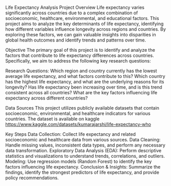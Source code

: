 Life Expectancy Analysis Project
Overview
Life expectancy varies significantly across countries due to a complex combination of socioeconomic, healthcare, environmental, and educational factors. This project aims to analyze the key determinants of life expectancy, identifying how different variables influence longevity across regions and countries. By exploring these factors, we can gain valuable insights into disparities in global health outcomes and identify trends and patterns over time.

Objective
The primary goal of this project is to identify and analyze the factors that contribute to life expectancy differences across countries. Specifically, we aim to address the following key research questions:

Research Questions:
Which region and country currently has the lowest average life expectancy, and what factors contribute to this?
Which country has the highest life expectancy, and what are the underlying reasons for its longevity?
Has life expectancy been increasing over time, and is this trend consistent across all countries?
What are the key factors influencing life expectancy across different countries?

Data Sources
This project utilizes publicly available datasets that contain socioeconomic, environmental, and healthcare indicators for various countries. The dataset is available on kaggle
https://www.kaggle.com/datasets/kumarajarshi/life-expectancy-who 

Key Steps
Data Collection: Collect life expectancy and related socioeconomic and healthcare data from various sources.
Data Cleaning: Handle missing values, inconsistent data types, and perform any necessary data transformation.
Exploratory Data Analysis (EDA): Perform descriptive statistics and visualizations to understand trends, correlations, and outliers.
Modeling: Use regression models (Random Forest) to identify the key factors influencing life expectancy.
Conclusion & Insights: Summarize the findings, identify the strongest predictors of life expectancy, and provide policy recommendations.

